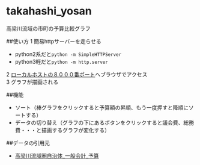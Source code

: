 # takahashi_yosan
高梁川流域の市町の予算比較グラフ

##使い方
1 簡易httpサーバーを走らせる
 - python2系だと`python -m SimpleHTTPServer`
 - python3軽だと`python -m http.server`

2 [ローカルホストの８０００番ポート](localhost:8000)へブラウザでアクセス  
3 グラフが描画される

##機能
- ソート（棒グラフをクリックすると予算額の昇順、もう一度押すと降順にソートする）
- データの切り替え（グラフの下にあるボタンをクリックすると議会費、総務費・・・と描画するグラフが変化する）

##データの引用元
* [高梁川流域圏自治体_一般会計_予算](http://catalog.dataeye.jp/dataset/33tak000001)
